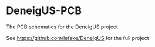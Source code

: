 # DeneigUS-PCB
The PCB schematics for the DeneigUS project

See https://github.com/lefake/DeneigUS for the full project
